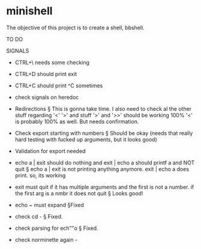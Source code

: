 # minishell

The objective of this project is to create a shell, bbshell.

TO DO

SIGNALS
- CTRL+\ needs some checking

- CTRL+D should print exit

- CTRL+C should print ^C sometimes

- check signals on heredoc
	
- Redirections
	§ This is gonna take time. I also need to check al the other stuff regarding '<' '>' and stuff
		'>' and '>>' should be working 100%
		'<' is probably 100% as well. But needs confirmation.

- Check export starting with numbers
	§ Should be okay (needs that really hard testing with fucked up arguments, but it looks good)


- Validation for export needed


- echo a | exit should do nothing and exit | echo a should printf a and NOT quit
	§ echo a | exit is not printing anything anymore. exit | echo a does print. so, its working


- exit must quit if it has multiple arguments and the first is not a number. if the first arg is a nmbr it does not quit
	§ Looks good!


- echo ~ must expand
	§Fixed


- check cd -
	§ Fixed.

- check parsing for ech""o
    § Fixed.

- check norminette again -